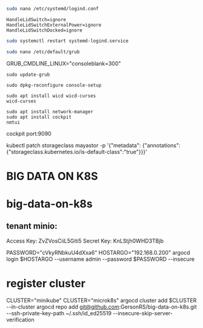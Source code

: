 ```bash
sudo nano /etc/systemd/logind.conf
```
```
HandleLidSwitch=ignore
HandleLidSwitchExternalPower=ignore
HandleLidSwitchDocked=ignore
```
```bash
sudo systemctl restart systemd-logind.service

sudo nano /etc/default/grub
```
GRUB_CMDLINE_LINUX="consoleblank=300"
```
sudo update-grub

sudo dpkg-reconfigure console-setup

sudo apt install wicd wicd-curses
wicd-curses

sudo apt install network-manager
sudo apt install cockpit
nmtui
```
cockpit port:9090

kubectl patch storageclass mayastor -p '{"metadata": {"annotations":{"storageclass.kubernetes.io/is-default-class":"true"}}}'

# BIG DATA ON K8S 
# big-data-on-k8s

## tenant minio:
Access Key: ZvZVosCiiL5Giti5
Secret Key: KnLStjh0WHD3TBjb


PASSWORD="cVkyRNbkuU4dXxa6"
HOSTARGO="192.168.0.200"
argocd login $HOSTARGO --username admin --password $PASSWORD --insecure

# register cluster
CLUSTER="minikube"
CLUSTER="microk8s"
argocd cluster add $CLUSTER --in-cluster
argocd repo add git@github.com:GersonRS/big-data-on-k8s.git --ssh-private-key-path ~/.ssh/id_ed25519 --insecure-skip-server-verification

<!-- REPOSITORY="https://github.com/GersonRS/big-data-on-k8s.git"
argocd repo add $REPOSITORY --username GersonRS --password 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 --port-forward -->

<!-- kubectl create secret generic airflow-ssh-secret --from-file=gitSshKey=$HOME/.ssh/id_ed25519 -->

<!-- sudo snap run --shell microk8s -c '$SNAP_COMMON/addons/core/addons/mayastor/pools.py create --node pc0 --size 50GB' -->